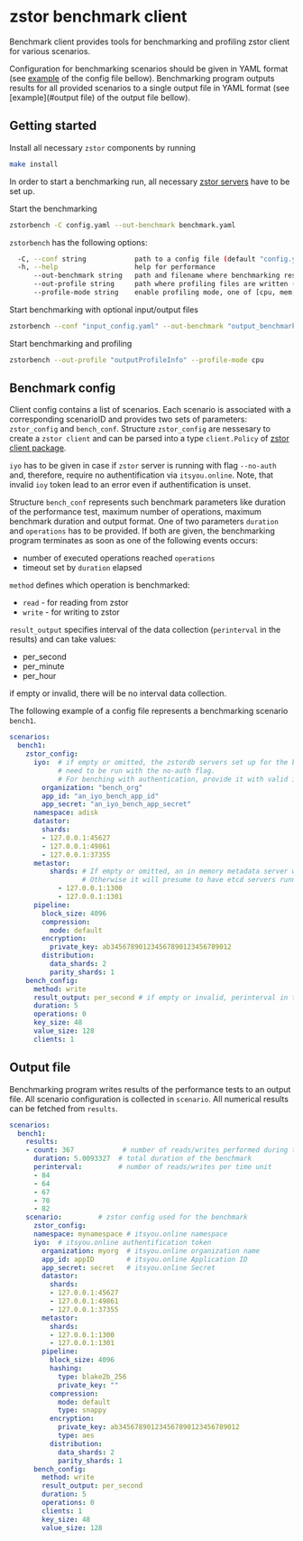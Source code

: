 # zstor benchmark client

Benchmark client provides tools for benchmarking and profiling zstor client for various scenarios.

Configuration for benchmarking scenarios should be given in YAML format (see [example](#benchmark-config) of the config file bellow).
Benchmarking program outputs results for all provided scenarios to a single output file in YAML format (see [example](#output file) of the output file bellow). 


## Getting started
Install all necessary `zstor` components by running
```bash
make install
```
In order to start a benchmarking run, all necessary [zstor servers](https://github.com/zero-os/0-stor/blob/master/docs/gettingstarted.md) have to be set up.

Start the benchmarking
``` bash
zstorbench -C config.yaml --out-benchmark benchmark.yaml
```

`zstorbench` has the following options:
``` bash
  -C, --conf string            path to a config file (default "config.yaml")
  -h, --help                   help for performance
      --out-benchmark string   path and filename where benchmarking results are written (default "benchmark.yaml")
      --out-profile string     path where profiling files are written (default "profile")
      --profile-mode string    enable profiling mode, one of [cpu, mem, trace, block]
```


Start benchmarking with optional input/output files
``` bash
zstorbench --conf "input_config.yaml" --out-benchmark "output_benchmark.yaml"
```

Start benchmarking and profiling
``` bash
zstorbench --out-profile "outputProfileInfo" --profile-mode cpu
```

## Benchmark config

Client config contains a list of scenarios. 
Each scenario is associated with a corresponding scenarioID and provides two sets of parameters: 
`zstor_config` and `bench_conf`.
Structure `zstor_config` are nessesary to create a `zstor client` and can be parsed into a type `client.Policy` of [zstor client package](https://github.com/zero-os/0-stor/tree/master/client). 

`iyo` has to be given in case if `zstor` server is running with flag `--no-auth` and, therefore, require no authentification via `itsyou.online`.
Note, that invalid `ioy` token lead to an error even if authentification is unset.

Structure `bench_conf` represents such benchmark parameters like duration of the performance test, maximum number of operations, maximum benchmark duration and output format.
One of two parameters `duration` and `operations` has to be provided. If both are given, the benchmarking program terminates as soon as one of the following events occurs:
 + number of executed operations reached `operations`
 + timeout set by `duration` elapsed

`method` defines which operation is benchmarked:
 + `read` - for reading from zstor
 + `write` - for writing to zstor

`result_output` specifies interval of the data collection (`perinterval` in the results) and can take values:  
 + per_second
 + per_minute
 + per_hour

if empty or invalid, there will be no interval data collection.

The following example of a config file represents a benchmarking scenario `bench1`.

``` yaml
scenarios:
  bench1:
    zstor_config:
      iyo:  # if empty or omitted, the zstordb servers set up for the benchmark 
            # need to be run with the no-auth flag.
            # For benching with authentication, provide it with valid itsyou.online credential
        organization: "bench_org"
        app_id: "an_iyo_bench_app_id"
        app_secret: "an_iyo_bench_app_secret"
      namespace: adisk
      datastor:
        shards:
        - 127.0.0.1:45627
        - 127.0.0.1:49861
        - 127.0.0.1:37355
      metastor:
          shards: # If empty or omitted, an in memory metadata server will be used
                  # Otherwise it will presume to have etcd servers running on these addresses
            - 127.0.0.1:1300
            - 127.0.0.1:1301
      pipeline:
        block_size: 4096
        compression:
          mode: default
        encryption:
          private_key: ab345678901234567890123456789012
        distribution:
          data_shards: 2
          parity_shards: 1
    bench_config:
      method: write
      result_output: per_second # if empty or invalid, perinterval in the result will be empty
      duration: 5
      operations: 0
      key_size: 48
      value_size: 128
      clients: 1
```

## Output file

Benchmarking program writes results of the performance tests to an output file. All scenario configuration is collected in `scenario`. All numerical results can be fetched from `results`.

``` yaml
scenarios:
  bench1:
    results:
    - count: 367            # number of reads/writes performed during the benchmark
      duration: 5.0093327  # total duration of the benchmark
      perinterval:         # number of reads/writes per time unit
      - 84
      - 64
      - 67
      - 70
      - 82
    scenario:         # zstor config used for the benchmark
      zstor_config:
      namespace: mynamespace # itsyou.online namespace
      iyo:  # itsyou.online authentification token
        organization: myorg  # itsyou.online organization name
        app_id: appID        # itsyou.online Application ID
        app_secret: secret   # itsyou.online Secret
        datastor:
          shards:
          - 127.0.0.1:45627
          - 127.0.0.1:49861
          - 127.0.0.1:37355
        metastor:
          shards:
          - 127.0.0.1:1300
          - 127.0.0.1:1301
        pipeline:
          block_size: 4096
          hashing:
            type: blake2b_256
            private_key: ""
          compression:
            mode: default
            type: snappy
          encryption:
            private_key: ab345678901234567890123456789012
            type: aes
          distribution:
            data_shards: 2
            parity_shards: 1
      bench_config:
        method: write
        result_output: per_second
        duration: 5
        operations: 0
        clients: 1
        key_size: 48
        value_size: 128
```